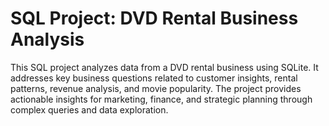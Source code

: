 # SQL Project: DVD Rental Business Analysis
This SQL project analyzes data from a DVD rental business using SQLite. It addresses key business questions related to customer insights, rental patterns, revenue analysis, and movie popularity. The project provides actionable insights for marketing, finance, and strategic planning through complex queries and data exploration.


